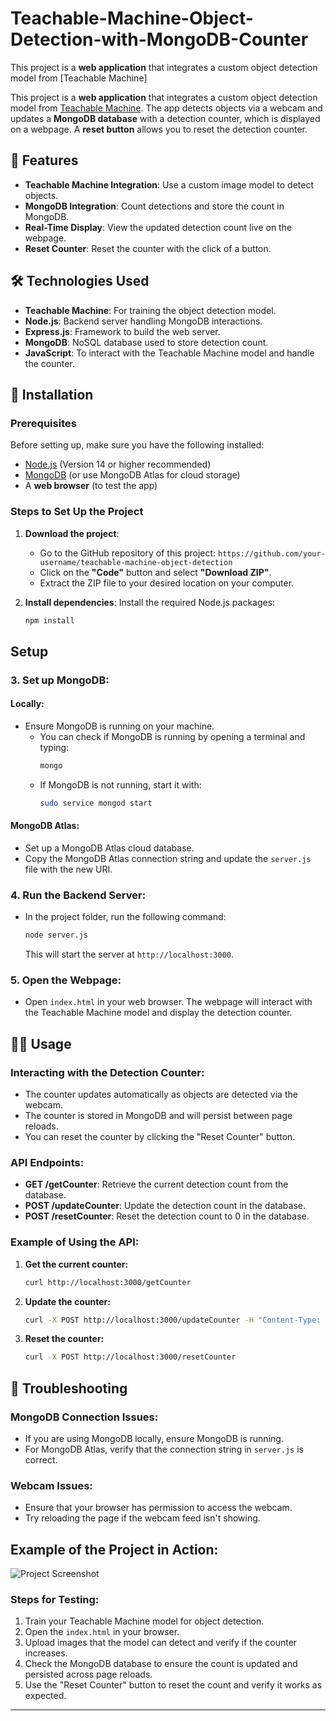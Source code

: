 # Teachable-Machine-Object-Detection-with-MongoDB-Counter
This project is a **web application** that integrates a custom object detection model from [Teachable Machine]



This project is a **web application** that integrates a custom object detection model from [Teachable Machine](https://teachablemachine.withgoogle.com/). The app detects objects via a webcam and updates a **MongoDB database** with a detection counter, which is displayed on a webpage. A **reset button** allows you to reset the detection counter.


## 🎯 Features

- **Teachable Machine Integration**: Use a custom image model to detect objects.
- **MongoDB Integration**: Count detections and store the count in MongoDB.
- **Real-Time Display**: View the updated detection count live on the webpage.
- **Reset Counter**: Reset the counter with the click of a button.


## 🛠️ Technologies Used

- **Teachable Machine**: For training the object detection model.
- **Node.js**: Backend server handling MongoDB interactions.
- **Express.js**: Framework to build the web server.
- **MongoDB**: NoSQL database used to store detection count.
- **JavaScript**: To interact with the Teachable Machine model and handle the counter.


## 🚀 Installation

### Prerequisites

Before setting up, make sure you have the following installed:
- [Node.js](https://nodejs.org/) (Version 14 or higher recommended)
- [MongoDB](https://www.mongodb.com/try/download/community) (or use MongoDB Atlas for cloud storage)
- A **web browser** (to test the app)

### Steps to Set Up the Project

1. **Download the project**:
   - Go to the GitHub repository of this project: `https://github.com/your-username/teachable-machine-object-detection`
   - Click on the **"Code"** button and select **"Download ZIP"**.
   - Extract the ZIP file to your desired location on your computer.

2. **Install dependencies**:
   Install the required Node.js packages:
   ```bash
   npm install

## Setup

### 3. Set up MongoDB:

#### Locally:
- Ensure MongoDB is running on your machine.
  - You can check if MongoDB is running by opening a terminal and typing:  
    ```bash
    mongo
    ```
  - If MongoDB is not running, start it with:
    ```bash
    sudo service mongod start
    ```

#### MongoDB Atlas:
- Set up a MongoDB Atlas cloud database.
- Copy the MongoDB Atlas connection string and update the `server.js` file with the new URI.

### 4. Run the Backend Server:

- In the project folder, run the following command:
  ```bash
  node server.js
  ```
  This will start the server at `http://localhost:3000`.

### 5. Open the Webpage:
- Open `index.html` in your web browser. The webpage will interact with the Teachable Machine model and display the detection counter.

## 🧑‍💻 Usage

### Interacting with the Detection Counter:
- The counter updates automatically as objects are detected via the webcam.
- The counter is stored in MongoDB and will persist between page reloads.
- You can reset the counter by clicking the "Reset Counter" button.

### API Endpoints:

- **GET /getCounter**: Retrieve the current detection count from the database.
- **POST /updateCounter**: Update the detection count in the database.
- **POST /resetCounter**: Reset the detection count to 0 in the database.

### Example of Using the API:

1. **Get the current counter:**

   ```bash
   curl http://localhost:3000/getCounter
   ```

2. **Update the counter:**

   ```bash
   curl -X POST http://localhost:3000/updateCounter -H "Content-Type: application/json" -d '{"count": 5}'
   ```

3. **Reset the counter:**

   ```bash
   curl -X POST http://localhost:3000/resetCounter
   ```

## 🔧 Troubleshooting

### MongoDB Connection Issues:
- If you are using MongoDB locally, ensure MongoDB is running.
- For MongoDB Atlas, verify that the connection string in `server.js` is correct.

### Webcam Issues:
- Ensure that your browser has permission to access the webcam.
- Try reloading the page if the webcam feed isn't showing.


## Example of the Project in Action:

![Project Screenshot](images/project_working_example.png)

### Steps for Testing:
1. Train your Teachable Machine model for object detection.
2. Open the `index.html` in your browser.
3. Upload images that the model can detect and verify if the counter increases.
4. Check the MongoDB database to ensure the count is updated and persisted across page reloads.
5. Use the "Reset Counter" button to reset the count and verify it works as expected.

---


